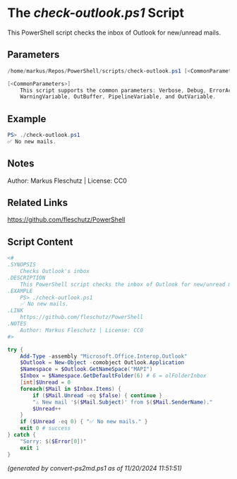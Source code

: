 The *check-outlook.ps1* Script
===========================

This PowerShell script checks the inbox of Outlook for new/unread mails.

Parameters
----------
```powershell
/home/markus/Repos/PowerShell/scripts/check-outlook.ps1 [<CommonParameters>]

[<CommonParameters>]
    This script supports the common parameters: Verbose, Debug, ErrorAction, ErrorVariable, WarningAction, 
    WarningVariable, OutBuffer, PipelineVariable, and OutVariable.
```

Example
-------
```powershell
PS> ./check-outlook.ps1
✅ No new mails.

```

Notes
-----
Author: Markus Fleschutz | License: CC0

Related Links
-------------
https://github.com/fleschutz/PowerShell

Script Content
--------------
```powershell
<#
.SYNOPSIS
	Checks Outlook's inbox 
.DESCRIPTION
	This PowerShell script checks the inbox of Outlook for new/unread mails.
.EXAMPLE
	PS> ./check-outlook.ps1
	✅ No new mails.
.LINK
	https://github.com/fleschutz/PowerShell
.NOTES
	Author: Markus Fleschutz | License: CC0
#>

try {
	Add-Type -assembly "Microsoft.Office.Interop.Outlook"
	$Outlook = New-Object -comobject Outlook.Application
	$Namespace = $Outlook.GetNameSpace("MAPI")
	$Inbox = $Namespace.GetDefaultFolder(6) # 6 = olFolderInbox
	[int]$Unread = 0
	foreach($Mail in $Inbox.Items) {
		if ($Mail.Unread -eq $false) { continue }
		"⚠️ New mail '$($Mail.Subject)' from $($Mail.SenderName)."
		$Unread++
	}
	if ($Unread -eq 0) { "✅ No new mails." }
	exit 0 # success
} catch {
	"Sorry: $($Error[0])"
	exit 1
}
```

*(generated by convert-ps2md.ps1 as of 11/20/2024 11:51:51)*
